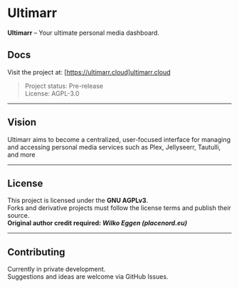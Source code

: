 # Ultimarr

**Ultimarr** – Your ultimate personal media dashboard.

## Docs

Visit the project at: [https://ultimarr.cloud]ultimarr.cloud

> Project status: Pre-release  
> License: AGPL-3.0

---

## Vision

Ultimarr aims to become a centralized, user-focused interface for managing and accessing personal media services such as Plex, Jellyseerr, Tautulli, and more 

---

## License

This project is licensed under the **GNU AGPLv3**.  
Forks and derivative projects must follow the license terms and publish their source.  
**Original author credit required: _Wilko Eggen (placenord.eu)_**

---

## Contributing

Currently in private development.  
Suggestions and ideas are welcome via GitHub Issues.
